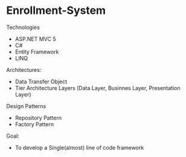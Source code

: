 # Enrollment-System

Technologies
  - ASP.NET MVC 5
  - C#
  - Entity Framework
  - LINQ

Architectures:
  - Data Transfer Object
  - Tier Architecture Layers (Data Layer, Businnes Layer, Presentation Layer)

Design Patterns
  - Repository Pattern
  - Factory Pattern

Goal:
  - To develop a Single(almost) line of code framework
